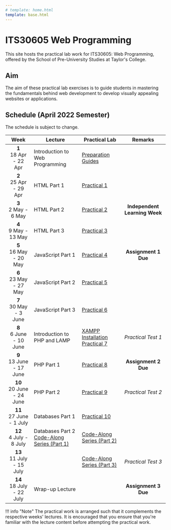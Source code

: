 ```yaml
---
# template: home.html
template: base.html
---
```


<h1 class="text-center">
    ITS30605 Web Programming
</h1>

<p class="text-center fw-bold">
    This site hosts the practical lab work for ITS30605: Web Programming, offered by the School of Pre-University Studies at Taylor's College.
</p>

## Aim

The aim of these practical lab exercises is to guide students in mastering the fundamentals behind web development to develop visually appealing websites or applications.

## Schedule (April 2022 Semester)

The schedule is subject to change.

|             Week              | Lecture                                                    | Practical Lab                                             |            Remarks            |
| :---------------------------: | ---------------------------------------------------------- | --------------------------------------------------------- | :---------------------------: |
|  **1** <br> 18 Apr - 22 Apr   | Introduction to Web Programming                            | [Preparation Guides](guides.md)                           |
|  **2** <br> 25 Apr - 29 Apr   | HTML Part 1                                                | [Practical 1](lab01.md)                                   |
|   **3** <br> 2 May - 6 May    | HTML Part 2                                                | [Practical 2](lab02.md)                                   | **Independent Learning Week** |
|   **4** <br> 9 May - 13 May   | HTML Part 3                                                | [Practical 3](lab03.md)                                   |
|  **5** <br> 16 May - 20 May   | JavaScript Part 1                                          | [Practical 4](lab04.md)                                   |     **Assignment 1 Due**      |
|  **6** <br> 23 May - 27 May   | JavaScript Part 2                                          | [Practical 5](lab05.md)                                   |
|  **7** <br> 30 May - 3 June   | JavaScript Part 3                                          | [Practical 6](lab06.md)                                   |
|  **8** <br> 6 June - 10 June  | Introduction to PHP and LAMP                               | [XAMPP Installation](xampp.md)<br>[Practical 7](lab07.md) |      _Practical Test 1_       |
| **9** <br> 13 June - 17 June  | PHP Part 1                                                 | [Practical 8](lab08.md)                                   |     **Assignment 2 Due**      |
| **10** <br> 20 June - 24 June | PHP Part 2                                                 | [Practical 9](lab09.md)                                   |      _Practical Test 2_       |
| **11** <br> 27 June - 1 July  | Databases Part 1                                           | [Practical 10](lab10.md)                                  |
|  **12** <br> 4 July - 8 July  | Databases Part 2<br>[Code-Along Series (Part 1)](lab11.md) | [Code-Along Series (Part 2)](lab12.md)                    |
| **13** <br> 11 July - 15 July |                                                            | [Code-Along Series (Part 3)](lab13.md)                    |      _Practical Test 3_       |
| **14** <br> 18 July - 22 July | Wrap-up Lecture                                            |                                                           |     **Assignment 3 Due**      |

!!! info "Note"
The practical work is arranged such that it complements the respective weeks' lectures.
It is encouraged that you ensure that you're familiar with the lecture content before attempting the practical work.

<!-- ## Assignment 3 Groupings -->

<!-- Unavailable at the moment, please check back later! -->

<!-- - [Assignment 3 Groupings](asgn3_202204.md) -->
